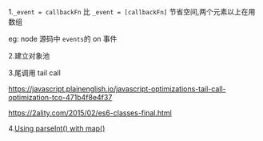1.`_event = callbackFn`  比 `_event = [callbackFn]` 节省空间,两个元素以上在用数组

eg: node 源码中 `events`的 on 事件

2.建立对象池

3.尾调用 tail call

https://javascript.plainenglish.io/javascript-optimizations-tail-call-optimization-tco-471b4f8e4f37





https://2ality.com/2015/02/es6-classes-final.html

4.[Using parseInt() with map()](https://developer.mozilla.org/en-US/docs/Web/JavaScript/Reference/Global_Objects/Array/map#using_parseint_with_map)




